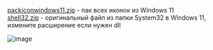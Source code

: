 [packiconwindows11.zip](https://github.com/windows11help/windows11/raw/main/%D0%B8%D0%BA%D0%BE%D0%BD%D0%BA%D0%B8/packiconwindows11.zip) - пак всех иконок из Windows 11
<br>
[shell32.zip](https://github.com/windows11help/windows11/raw/main/%D0%B8%D0%BA%D0%BE%D0%BD%D0%BA%D0%B8/shell32.zip) - оригинальный файл из папки System32 в Windows 11, измените расширение если нужен dll

![image](https://user-images.githubusercontent.com/86190960/122690033-9d57b980-d22f-11eb-951b-887765151e81.png)
